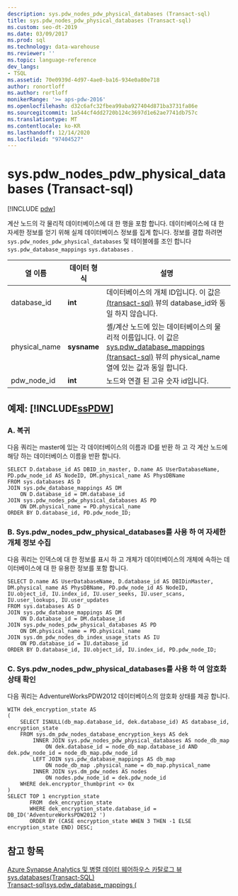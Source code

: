 ```yaml
---
description: sys.pdw_nodes_pdw_physical_databases (Transact-sql)
title: sys.pdw_nodes_pdw_physical_databases (Transact-sql)
ms.custom: seo-dt-2019
ms.date: 03/09/2017
ms.prod: sql
ms.technology: data-warehouse
ms.reviewer: ''
ms.topic: language-reference
dev_langs:
- TSQL
ms.assetid: 70e0939d-4d97-4ae0-ba16-934e0a80e718
author: ronortloff
ms.author: rortloff
monikerRange: '>= aps-pdw-2016'
ms.openlocfilehash: d32c6afc32fbea99aba927404d871ba3731fa86e
ms.sourcegitcommit: 1a544cf4dd2720b124c3697d1e62ae7741db757c
ms.translationtype: MT
ms.contentlocale: ko-KR
ms.lasthandoff: 12/14/2020
ms.locfileid: "97404527"
---
```

# <a name="syspdw_nodes_pdw_physical_databases-transact-sql"></a>sys.pdw_nodes_pdw_physical_databases (Transact-sql)
[!INCLUDE [pdw](../../includes/applies-to-version/pdw.md)]

  계산 노드의 각 물리적 데이터베이스에 대 한 행을 포함 합니다. 데이터베이스에 대 한 자세한 정보를 얻기 위해 실제 데이터베이스 정보를 집계 합니다. 정보를 결합 하려면 `sys.pdw_nodes_pdw_physical_databases` 및 테이블에를 조인 합니다 `sys.pdw_database_mappings` `sys.databases` .  
  
|열 이름|데이터 형식|설명|  
|-----------------|---------------|-----------------|  
|database_id|**int**|데이터베이스의 개체 ID입니다. 이 값은 [&#40;transact-sql&#41;](../../relational-databases/system-catalog-views/sys-databases-transact-sql.md) 뷰의 database_id와 동일 하지 않습니다.|  
|physical_name|**sysname**|셸/계산 노드에 있는 데이터베이스의 물리적 이름입니다. 이 값은 [sys.pdw_database_mappings &#40;transact-sql&#41;](../../relational-databases/system-catalog-views/sys-pdw-database-mappings-transact-sql.md) 뷰의 physical_name 열에 있는 값과 동일 합니다.|  
|pdw_node_id|**int**|노드와 연결 된 고유 숫자 id입니다.|  
  
## <a name="examples-sspdw"></a>예제: [!INCLUDE[ssPDW](../../includes/sspdw-md.md)]  
  
### <a name="a-returning"></a>A. 복귀  
 다음 쿼리는 master에 있는 각 데이터베이스의 이름과 ID를 반환 하 고 각 계산 노드에 해당 하는 데이터베이스 이름을 반환 합니다.  
  
```  
SELECT D.database_id AS DBID_in_master, D.name AS UserDatabaseName,   
PD.pdw_node_id AS NodeID, DM.physical_name AS PhysDBName   
FROM sys.databases AS D  
JOIN sys.pdw_database_mappings AS DM  
    ON D.database_id = DM.database_id  
JOIN sys.pdw_nodes_pdw_physical_databases AS PD  
    ON DM.physical_name = PD.physical_name  
ORDER BY D.database_id, PD.pdw_node_ID;  
```  
  
### <a name="b-using-syspdw_nodes_pdw_physical_databases-to-gather-detailed-object-information"></a>B. Sys.pdw_nodes_pdw_physical_databases를 사용 하 여 자세한 개체 정보 수집  
 다음 쿼리는 인덱스에 대 한 정보를 표시 하 고 개체가 데이터베이스의 개체에 속하는 데이터베이스에 대 한 유용한 정보를 포함 합니다.  
  
```  
SELECT D.name AS UserDatabaseName, D.database_id AS DBIDinMaster,  
DM.physical_name AS PhysDBName, PD.pdw_node_id AS NodeID,   
IU.object_id, IU.index_id, IU.user_seeks, IU.user_scans, IU.user_lookups, IU.user_updates  
FROM sys.databases AS D  
JOIN sys.pdw_database_mappings AS DM  
    ON D.database_id = DM.database_id  
JOIN sys.pdw_nodes_pdw_physical_databases AS PD  
    ON DM.physical_name = PD.physical_name  
JOIN sys.dm_pdw_nodes_db_index_usage_stats AS IU  
    ON PD.database_id = IU.database_id  
ORDER BY D.database_id, IU.object_id, IU.index_id, PD.pdw_node_ID;  
```  
  
### <a name="c-using-syspdw_nodes_pdw_physical_databases-to-determine-the-encryption-state"></a>C. Sys.pdw_nodes_pdw_physical_databases를 사용 하 여 암호화 상태 확인  
 다음 쿼리는 AdventureWorksPDW2012 데이터베이스의 암호화 상태를 제공 합니다.  
  
```  
WITH dek_encryption_state AS   
(  
    SELECT ISNULL(db_map.database_id, dek.database_id) AS database_id, encryption_state  
    FROM sys.dm_pdw_nodes_database_encryption_keys AS dek  
        INNER JOIN sys.pdw_nodes_pdw_physical_databases AS node_db_map  
            ON dek.database_id = node_db_map.database_id AND dek.pdw_node_id = node_db_map.pdw_node_id  
        LEFT JOIN sys.pdw_database_mappings AS db_map  
            ON node_db_map .physical_name = db_map.physical_name  
        INNER JOIN sys.dm_pdw_nodes AS nodes  
            ON nodes.pdw_node_id = dek.pdw_node_id  
    WHERE dek.encryptor_thumbprint <> 0x  
)  
SELECT TOP 1 encryption_state  
       FROM  dek_encryption_state  
       WHERE dek_encryption_state.database_id = DB_ID('AdventureWorksPDW2012 ')  
       ORDER BY (CASE encryption_state WHEN 3 THEN -1 ELSE encryption_state END) DESC;  
```  
  
## <a name="see-also"></a>참고 항목  
 [Azure Synapse Analytics 및 병렬 데이터 웨어하우스 카탈로그 뷰](../../relational-databases/system-catalog-views/sql-data-warehouse-and-parallel-data-warehouse-catalog-views.md)   
 [sys.databases&#40;Transact-SQL&#41;](../../relational-databases/system-catalog-views/sys-databases-transact-sql.md)   
 [Transact-sql&#41;sys.pdw_database_mappings &#40;](../../relational-databases/system-catalog-views/sys-pdw-database-mappings-transact-sql.md)  
  
  

